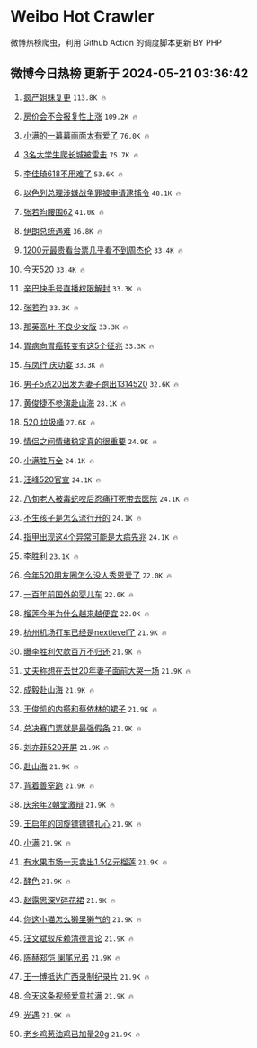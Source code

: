 # Weibo Hot Crawler 



微博热榜爬虫，利用 Github Action 的调度脚本更新 BY PHP 


## 微博今日热榜 更新于 2024-05-21 03:36:42 
1. [疯产姐妹复更](https://s.weibo.com/weibo?q=%23%E7%96%AF%E4%BA%A7%E5%A7%90%E5%A6%B9%E5%A4%8D%E6%9B%B4%23&t=31&band_rank=1&Refer=top) `113.8K 🔥` 

1. [房价会不会报复性上涨](https://s.weibo.com/weibo?q=%23%E6%88%BF%E4%BB%B7%E4%BC%9A%E4%B8%8D%E4%BC%9A%E6%8A%A5%E5%A4%8D%E6%80%A7%E4%B8%8A%E6%B6%A8%23&t=31&band_rank=2&Refer=top) `109.2K 🔥` 

1. [小满的一幕幕画面太有爱了](https://s.weibo.com/weibo?q=%23%E5%B0%8F%E6%BB%A1%E7%9A%84%E4%B8%80%E5%B9%95%E5%B9%95%E7%94%BB%E9%9D%A2%E5%A4%AA%E6%9C%89%E7%88%B1%E4%BA%86%23&t=31&band_rank=3&Refer=top) `76.0K 🔥` 

1. [3名大学生爬长城被雷击](https://s.weibo.com/weibo?q=%233%E5%90%8D%E5%A4%A7%E5%AD%A6%E7%94%9F%E7%88%AC%E9%95%BF%E5%9F%8E%E8%A2%AB%E9%9B%B7%E5%87%BB%23&t=31&band_rank=4&Refer=top) `75.7K 🔥` 

1. [李佳琦618不用难了](https://s.weibo.com/weibo?q=%23%E6%9D%8E%E4%BD%B3%E7%90%A6618%E4%B8%8D%E7%94%A8%E9%9A%BE%E4%BA%86%23&t=31&band_rank=5&Refer=top) `53.6K 🔥` 

1. [以色列总理涉嫌战争罪被申请逮捕令](https://s.weibo.com/weibo?q=%23%E4%BB%A5%E8%89%B2%E5%88%97%E6%80%BB%E7%90%86%E6%B6%89%E5%AB%8C%E6%88%98%E4%BA%89%E7%BD%AA%E8%A2%AB%E7%94%B3%E8%AF%B7%E9%80%AE%E6%8D%95%E4%BB%A4%23&t=31&band_rank=6&Refer=top) `48.1K 🔥` 

1. [张若昀腰围62](https://s.weibo.com/weibo?q=%E5%BC%A0%E8%8B%A5%E6%98%80%E8%85%B0%E5%9B%B462&t=31&band_rank=7&Refer=top) `41.0K 🔥` 

1. [伊朗总统遇难](https://s.weibo.com/weibo?q=%23%E4%BC%8A%E6%9C%97%E6%80%BB%E7%BB%9F%E9%81%87%E9%9A%BE%23&t=31&band_rank=8&Refer=top) `36.8K 🔥` 

1. [1200元最贵看台票几乎看不到周杰伦](https://s.weibo.com/weibo?q=%231200%E5%85%83%E6%9C%80%E8%B4%B5%E7%9C%8B%E5%8F%B0%E7%A5%A8%E5%87%A0%E4%B9%8E%E7%9C%8B%E4%B8%8D%E5%88%B0%E5%91%A8%E6%9D%B0%E4%BC%A6%23&t=31&band_rank=9&Refer=top) `33.4K 🔥` 

1. [今天520](https://s.weibo.com/weibo?q=%23%E4%BB%8A%E5%A4%A9520%23&t=31&band_rank=10&Refer=top) `33.4K 🔥` 

1. [辛巴快手号直播权限解封](https://s.weibo.com/weibo?q=%23%E8%BE%9B%E5%B7%B4%E5%BF%AB%E6%89%8B%E5%8F%B7%E7%9B%B4%E6%92%AD%E6%9D%83%E9%99%90%E8%A7%A3%E5%B0%81%23&t=31&band_rank=11&Refer=top) `33.3K 🔥` 

1. [张若昀](https://s.weibo.com/weibo?q=%E5%BC%A0%E8%8B%A5%E6%98%80&t=31&band_rank=12&Refer=top) `33.3K 🔥` 

1. [那英高叶 不良少女版](https://s.weibo.com/weibo?q=%E9%82%A3%E8%8B%B1%E9%AB%98%E5%8F%B6%20%E4%B8%8D%E8%89%AF%E5%B0%91%E5%A5%B3%E7%89%88&t=31&band_rank=13&Refer=top) `33.3K 🔥` 

1. [胃病向胃癌转变有这5个征兆](https://s.weibo.com/weibo?q=%23%E8%83%83%E7%97%85%E5%90%91%E8%83%83%E7%99%8C%E8%BD%AC%E5%8F%98%E6%9C%89%E8%BF%995%E4%B8%AA%E5%BE%81%E5%85%86%23&t=31&band_rank=14&Refer=top) `33.3K 🔥` 

1. [与凤行 庆功宴](https://s.weibo.com/weibo?q=%E4%B8%8E%E5%87%A4%E8%A1%8C%20%E5%BA%86%E5%8A%9F%E5%AE%B4&t=31&band_rank=15&Refer=top) `33.3K 🔥` 

1. [男子5点20出发为妻子跑出1314520](https://s.weibo.com/weibo?q=%23%E7%94%B7%E5%AD%905%E7%82%B920%E5%87%BA%E5%8F%91%E4%B8%BA%E5%A6%BB%E5%AD%90%E8%B7%91%E5%87%BA1314520%23&t=31&band_rank=16&Refer=top) `32.6K 🔥` 

1. [黄俊捷不参演赴山海](https://s.weibo.com/weibo?q=%23%E9%BB%84%E4%BF%8A%E6%8D%B7%E4%B8%8D%E5%8F%82%E6%BC%94%E8%B5%B4%E5%B1%B1%E6%B5%B7%23&t=31&band_rank=17&Refer=top) `28.1K 🔥` 

1. [520 垃圾桶](https://s.weibo.com/weibo?q=520%20%E5%9E%83%E5%9C%BE%E6%A1%B6&t=31&band_rank=18&Refer=top) `27.6K 🔥` 

1. [情侣之间情绪稳定真的很重要](https://s.weibo.com/weibo?q=%23%E6%83%85%E4%BE%A3%E4%B9%8B%E9%97%B4%E6%83%85%E7%BB%AA%E7%A8%B3%E5%AE%9A%E7%9C%9F%E7%9A%84%E5%BE%88%E9%87%8D%E8%A6%81%23&t=31&band_rank=19&Refer=top) `24.9K 🔥` 

1. [小满胜万全](https://s.weibo.com/weibo?q=%E5%B0%8F%E6%BB%A1%E8%83%9C%E4%B8%87%E5%85%A8&t=31&band_rank=20&Refer=top) `24.1K 🔥` 

1. [汪峰520官宣](https://s.weibo.com/weibo?q=%23%E6%B1%AA%E5%B3%B0520%E5%AE%98%E5%AE%A3%23&t=31&band_rank=21&Refer=top) `24.1K 🔥` 

1. [八旬老人被毒蛇咬后忍痛打死带去医院](https://s.weibo.com/weibo?q=%23%E5%85%AB%E6%97%AC%E8%80%81%E4%BA%BA%E8%A2%AB%E6%AF%92%E8%9B%87%E5%92%AC%E5%90%8E%E5%BF%8D%E7%97%9B%E6%89%93%E6%AD%BB%E5%B8%A6%E5%8E%BB%E5%8C%BB%E9%99%A2%23&t=31&band_rank=22&Refer=top) `24.1K 🔥` 

1. [不生孩子是怎么流行开的](https://s.weibo.com/weibo?q=%23%E4%B8%8D%E7%94%9F%E5%AD%A9%E5%AD%90%E6%98%AF%E6%80%8E%E4%B9%88%E6%B5%81%E8%A1%8C%E5%BC%80%E7%9A%84%23&t=31&band_rank=23&Refer=top) `24.1K 🔥` 

1. [指甲出现这4个异常可能是大病先兆](https://s.weibo.com/weibo?q=%23%E6%8C%87%E7%94%B2%E5%87%BA%E7%8E%B0%E8%BF%994%E4%B8%AA%E5%BC%82%E5%B8%B8%E5%8F%AF%E8%83%BD%E6%98%AF%E5%A4%A7%E7%97%85%E5%85%88%E5%85%86%23&t=31&band_rank=24&Refer=top) `24.1K 🔥` 

1. [李胜利](https://s.weibo.com/weibo?q=%E6%9D%8E%E8%83%9C%E5%88%A9&t=31&band_rank=25&Refer=top) `23.1K 🔥` 

1. [今年520朋友圈怎么没人秀恩爱了](https://s.weibo.com/weibo?q=%23%E4%BB%8A%E5%B9%B4520%E6%9C%8B%E5%8F%8B%E5%9C%88%E6%80%8E%E4%B9%88%E6%B2%A1%E4%BA%BA%E7%A7%80%E6%81%A9%E7%88%B1%E4%BA%86%23&t=31&band_rank=26&Refer=top) `22.0K 🔥` 

1. [一百年前国外的婴儿车](https://s.weibo.com/weibo?q=%E4%B8%80%E7%99%BE%E5%B9%B4%E5%89%8D%E5%9B%BD%E5%A4%96%E7%9A%84%E5%A9%B4%E5%84%BF%E8%BD%A6&t=31&band_rank=27&Refer=top) `22.0K 🔥` 

1. [榴莲今年为什么越来越便宜](https://s.weibo.com/weibo?q=%23%E6%A6%B4%E8%8E%B2%E4%BB%8A%E5%B9%B4%E4%B8%BA%E4%BB%80%E4%B9%88%E8%B6%8A%E6%9D%A5%E8%B6%8A%E4%BE%BF%E5%AE%9C%23&t=31&band_rank=28&Refer=top) `22.0K 🔥` 

1. [杭州机场打车已经是nextlevel了](https://s.weibo.com/weibo?q=%23%E6%9D%AD%E5%B7%9E%E6%9C%BA%E5%9C%BA%E6%89%93%E8%BD%A6%E5%B7%B2%E7%BB%8F%E6%98%AFnextlevel%E4%BA%86%23&t=31&band_rank=29&Refer=top) `21.9K 🔥` 

1. [曝李胜利欠款百万不归还](https://s.weibo.com/weibo?q=%23%E6%9B%9D%E6%9D%8E%E8%83%9C%E5%88%A9%E6%AC%A0%E6%AC%BE%E7%99%BE%E4%B8%87%E4%B8%8D%E5%BD%92%E8%BF%98%23&t=31&band_rank=30&Refer=top) `21.9K 🔥` 

1. [丈夫称想在去世20年妻子面前大哭一场](https://s.weibo.com/weibo?q=%23%E4%B8%88%E5%A4%AB%E7%A7%B0%E6%83%B3%E5%9C%A8%E5%8E%BB%E4%B8%9620%E5%B9%B4%E5%A6%BB%E5%AD%90%E9%9D%A2%E5%89%8D%E5%A4%A7%E5%93%AD%E4%B8%80%E5%9C%BA%23&t=31&band_rank=31&Refer=top) `21.9K 🔥` 

1. [成毅赴山海](https://s.weibo.com/weibo?q=%23%E6%88%90%E6%AF%85%E8%B5%B4%E5%B1%B1%E6%B5%B7%23&t=31&band_rank=32&Refer=top) `21.9K 🔥` 

1. [王俊凯的内搭和蔡依林的裙子](https://s.weibo.com/weibo?q=%23%E7%8E%8B%E4%BF%8A%E5%87%AF%E7%9A%84%E5%86%85%E6%90%AD%E5%92%8C%E8%94%A1%E4%BE%9D%E6%9E%97%E7%9A%84%E8%A3%99%E5%AD%90%23&t=31&band_rank=33&Refer=top) `21.9K 🔥` 

1. [总决赛门票就是最强假条](https://s.weibo.com/weibo?q=%23%E6%80%BB%E5%86%B3%E8%B5%9B%E9%97%A8%E7%A5%A8%E5%B0%B1%E6%98%AF%E6%9C%80%E5%BC%BA%E5%81%87%E6%9D%A1%23&t=31&band_rank=34&Refer=top) `21.9K 🔥` 

1. [刘亦菲520开屏](https://s.weibo.com/weibo?q=%23%E5%88%98%E4%BA%A6%E8%8F%B2520%E5%BC%80%E5%B1%8F%23&t=31&band_rank=35&Refer=top) `21.9K 🔥` 

1. [赴山海](https://s.weibo.com/weibo?q=%E8%B5%B4%E5%B1%B1%E6%B5%B7&t=31&band_rank=36&Refer=top) `21.9K 🔥` 

1. [背着善宰跑](https://s.weibo.com/weibo?q=%23%E8%83%8C%E7%9D%80%E5%96%84%E5%AE%B0%E8%B7%91%23&t=31&band_rank=37&Refer=top) `21.9K 🔥` 

1. [庆余年2朝堂激辩](https://s.weibo.com/weibo?q=%23%E5%BA%86%E4%BD%99%E5%B9%B42%E6%9C%9D%E5%A0%82%E6%BF%80%E8%BE%A9%23&t=31&band_rank=38&Refer=top) `21.9K 🔥` 

1. [王启年的回旋镖镖镖扎心](https://s.weibo.com/weibo?q=%E7%8E%8B%E5%90%AF%E5%B9%B4%E7%9A%84%E5%9B%9E%E6%97%8B%E9%95%96%E9%95%96%E9%95%96%E6%89%8E%E5%BF%83&t=31&band_rank=39&Refer=top) `21.9K 🔥` 

1. [小满](https://s.weibo.com/weibo?q=%E5%B0%8F%E6%BB%A1&t=31&band_rank=40&Refer=top) `21.9K 🔥` 

1. [有水果市场一天卖出1.5亿元榴莲](https://s.weibo.com/weibo?q=%23%E6%9C%89%E6%B0%B4%E6%9E%9C%E5%B8%82%E5%9C%BA%E4%B8%80%E5%A4%A9%E5%8D%96%E5%87%BA1.5%E4%BA%BF%E5%85%83%E6%A6%B4%E8%8E%B2%23&t=31&band_rank=41&Refer=top) `21.9K 🔥` 

1. [酵色](https://s.weibo.com/weibo?q=%E9%85%B5%E8%89%B2&t=31&band_rank=42&Refer=top) `21.9K 🔥` 

1. [赵露思深V碎花裙](https://s.weibo.com/weibo?q=%23%E8%B5%B5%E9%9C%B2%E6%80%9D%E6%B7%B1V%E7%A2%8E%E8%8A%B1%E8%A3%99%23&t=31&band_rank=43&Refer=top) `21.9K 🔥` 

1. [你这小猫怎么獭里獭气的](https://s.weibo.com/weibo?q=%E4%BD%A0%E8%BF%99%E5%B0%8F%E7%8C%AB%E6%80%8E%E4%B9%88%E7%8D%AD%E9%87%8C%E7%8D%AD%E6%B0%94%E7%9A%84&t=31&band_rank=44&Refer=top) `21.9K 🔥` 

1. [汪文斌驳斥赖清德言论](https://s.weibo.com/weibo?q=%23%E6%B1%AA%E6%96%87%E6%96%8C%E9%A9%B3%E6%96%A5%E8%B5%96%E6%B8%85%E5%BE%B7%E8%A8%80%E8%AE%BA%23&t=31&band_rank=45&Refer=top) `21.9K 🔥` 

1. [陈赫郑恺 阑尾兄弟](https://s.weibo.com/weibo?q=%E9%99%88%E8%B5%AB%E9%83%91%E6%81%BA%20%E9%98%91%E5%B0%BE%E5%85%84%E5%BC%9F&t=31&band_rank=46&Refer=top) `21.9K 🔥` 

1. [王一博抵达广西录制纪录片](https://s.weibo.com/weibo?q=%23%E7%8E%8B%E4%B8%80%E5%8D%9A%E6%8A%B5%E8%BE%BE%E5%B9%BF%E8%A5%BF%E5%BD%95%E5%88%B6%E7%BA%AA%E5%BD%95%E7%89%87%23&t=31&band_rank=47&Refer=top) `21.9K 🔥` 

1. [今天这条视频爱意拉满](https://s.weibo.com/weibo?q=%23%E4%BB%8A%E5%A4%A9%E8%BF%99%E6%9D%A1%E8%A7%86%E9%A2%91%E7%88%B1%E6%84%8F%E6%8B%89%E6%BB%A1%23&t=31&band_rank=48&Refer=top) `21.9K 🔥` 

1. [光遇](https://s.weibo.com/weibo?q=%E5%85%89%E9%81%87&t=31&band_rank=49&Refer=top) `21.9K 🔥` 

1. [老乡鸡葱油鸡已加量20g](https://s.weibo.com/weibo?q=%23%E8%80%81%E4%B9%A1%E9%B8%A1%E8%91%B1%E6%B2%B9%E9%B8%A1%E5%B7%B2%E5%8A%A0%E9%87%8F20g%23&t=31&band_rank=50&Refer=top) `21.9K 🔥` 

